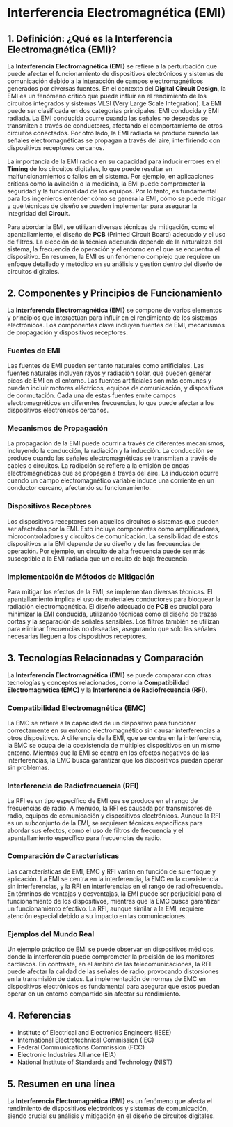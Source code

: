 # Interferencia Electromagnética (EMI)

## 1. Definición: ¿Qué es la **Interferencia Electromagnética (EMI)**?
La **Interferencia Electromagnética (EMI)** se refiere a la perturbación que puede afectar el funcionamiento de dispositivos electrónicos y sistemas de comunicación debido a la interacción de campos electromagnéticos generados por diversas fuentes. En el contexto del **Digital Circuit Design**, la EMI es un fenómeno crítico que puede influir en el rendimiento de los circuitos integrados y sistemas VLSI (Very Large Scale Integration). La EMI puede ser clasificada en dos categorías principales: EMI conducida y EMI radiada. La EMI conducida ocurre cuando las señales no deseadas se transmiten a través de conductores, afectando el comportamiento de otros circuitos conectados. Por otro lado, la EMI radiada se produce cuando las señales electromagnéticas se propagan a través del aire, interfiriendo con dispositivos receptores cercanos.

La importancia de la EMI radica en su capacidad para inducir errores en el **Timing** de los circuitos digitales, lo que puede resultar en malfuncionamientos o fallos en el sistema. Por ejemplo, en aplicaciones críticas como la aviación o la medicina, la EMI puede comprometer la seguridad y la funcionalidad de los equipos. Por lo tanto, es fundamental para los ingenieros entender cómo se genera la EMI, cómo se puede mitigar y qué técnicas de diseño se pueden implementar para asegurar la integridad del **Circuit**.

Para abordar la EMI, se utilizan diversas técnicas de mitigación, como el apantallamiento, el diseño de **PCB** (Printed Circuit Board) adecuado y el uso de filtros. La elección de la técnica adecuada depende de la naturaleza del sistema, la frecuencia de operación y el entorno en el que se encuentra el dispositivo. En resumen, la EMI es un fenómeno complejo que requiere un enfoque detallado y metódico en su análisis y gestión dentro del diseño de circuitos digitales.

## 2. Componentes y Principios de Funcionamiento
La **Interferencia Electromagnética (EMI)** se compone de varios elementos y principios que interactúan para influir en el rendimiento de los sistemas electrónicos. Los componentes clave incluyen fuentes de EMI, mecanismos de propagación y dispositivos receptores. 

### Fuentes de EMI
Las fuentes de EMI pueden ser tanto naturales como artificiales. Las fuentes naturales incluyen rayos y radiación solar, que pueden generar picos de EMI en el entorno. Las fuentes artificiales son más comunes y pueden incluir motores eléctricos, equipos de comunicación, y dispositivos de conmutación. Cada una de estas fuentes emite campos electromagnéticos en diferentes frecuencias, lo que puede afectar a los dispositivos electrónicos cercanos.

### Mecanismos de Propagación
La propagación de la EMI puede ocurrir a través de diferentes mecanismos, incluyendo la conducción, la radiación y la inducción. La conducción se produce cuando las señales electromagnéticas se transmiten a través de cables o circuitos. La radiación se refiere a la emisión de ondas electromagnéticas que se propagan a través del aire. La inducción ocurre cuando un campo electromagnético variable induce una corriente en un conductor cercano, afectando su funcionamiento.

### Dispositivos Receptores
Los dispositivos receptores son aquellos circuitos o sistemas que pueden ser afectados por la EMI. Esto incluye componentes como amplificadores, microcontroladores y circuitos de comunicación. La sensibilidad de estos dispositivos a la EMI depende de su diseño y de las frecuencias de operación. Por ejemplo, un circuito de alta frecuencia puede ser más susceptible a la EMI radiada que un circuito de baja frecuencia.

### Implementación de Métodos de Mitigación
Para mitigar los efectos de la EMI, se implementan diversas técnicas. El apantallamiento implica el uso de materiales conductores para bloquear la radiación electromagnética. El diseño adecuado de **PCB** es crucial para minimizar la EMI conducida, utilizando técnicas como el diseño de trazas cortas y la separación de señales sensibles. Los filtros también se utilizan para eliminar frecuencias no deseadas, asegurando que solo las señales necesarias lleguen a los dispositivos receptores.

## 3. Tecnologías Relacionadas y Comparación
La **Interferencia Electromagnética (EMI)** se puede comparar con otras tecnologías y conceptos relacionados, como la **Compatibilidad Electromagnética (EMC)** y la **Interferencia de Radiofrecuencia (RFI)**. 

### Compatibilidad Electromagnética (EMC)
La EMC se refiere a la capacidad de un dispositivo para funcionar correctamente en su entorno electromagnético sin causar interferencias a otros dispositivos. A diferencia de la EMI, que se centra en la interferencia, la EMC se ocupa de la coexistencia de múltiples dispositivos en un mismo entorno. Mientras que la EMI se centra en los efectos negativos de las interferencias, la EMC busca garantizar que los dispositivos puedan operar sin problemas.

### Interferencia de Radiofrecuencia (RFI)
La RFI es un tipo específico de EMI que se produce en el rango de frecuencias de radio. A menudo, la RFI es causada por transmisores de radio, equipos de comunicación y dispositivos electrónicos. Aunque la RFI es un subconjunto de la EMI, se requieren técnicas específicas para abordar sus efectos, como el uso de filtros de frecuencia y el apantallamiento específico para frecuencias de radio.

### Comparación de Características
Las características de EMI, EMC y RFI varían en función de su enfoque y aplicación. La EMI se centra en la interferencia, la EMC en la coexistencia sin interferencias, y la RFI en interferencias en el rango de radiofrecuencia. En términos de ventajas y desventajas, la EMI puede ser perjudicial para el funcionamiento de los dispositivos, mientras que la EMC busca garantizar un funcionamiento efectivo. La RFI, aunque similar a la EMI, requiere atención especial debido a su impacto en las comunicaciones.

### Ejemplos del Mundo Real
Un ejemplo práctico de EMI se puede observar en dispositivos médicos, donde la interferencia puede comprometer la precisión de los monitores cardíacos. En contraste, en el ámbito de las telecomunicaciones, la RFI puede afectar la calidad de las señales de radio, provocando distorsiones en la transmisión de datos. La implementación de normas de EMC en dispositivos electrónicos es fundamental para asegurar que estos puedan operar en un entorno compartido sin afectar su rendimiento.

## 4. Referencias
- Institute of Electrical and Electronics Engineers (IEEE)
- International Electrotechnical Commission (IEC)
- Federal Communications Commission (FCC)
- Electronic Industries Alliance (EIA)
- National Institute of Standards and Technology (NIST)

## 5. Resumen en una línea
La **Interferencia Electromagnética (EMI)** es un fenómeno que afecta el rendimiento de dispositivos electrónicos y sistemas de comunicación, siendo crucial su análisis y mitigación en el diseño de circuitos digitales.